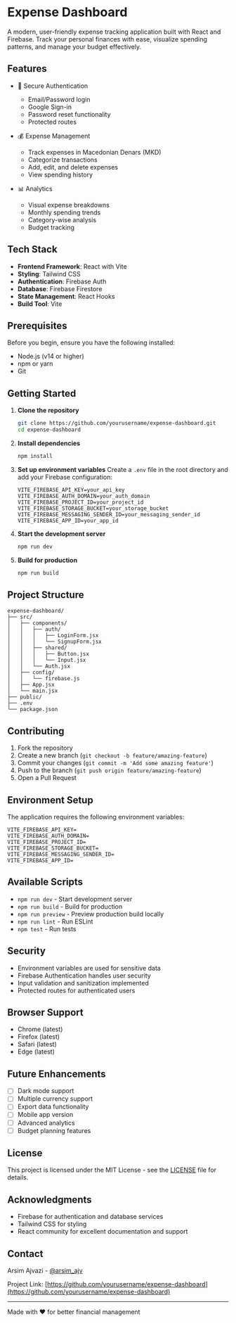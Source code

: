 # Expense Dashboard

A modern, user-friendly expense tracking application built with React and Firebase. Track your personal finances with ease, visualize spending patterns, and manage your budget effectively.

## Features

- 🔐 Secure Authentication
  - Email/Password login
  - Google Sign-in
  - Password reset functionality
  - Protected routes

- 💰 Expense Management
  - Track expenses in Macedonian Denars (MKD)
  - Categorize transactions
  - Add, edit, and delete expenses
  - View spending history

- 📊 Analytics
  - Visual expense breakdowns
  - Monthly spending trends
  - Category-wise analysis
  - Budget tracking

## Tech Stack

- **Frontend Framework**: React with Vite
- **Styling**: Tailwind CSS
- **Authentication**: Firebase Auth
- **Database**: Firebase Firestore
- **State Management**: React Hooks
- **Build Tool**: Vite

## Prerequisites

Before you begin, ensure you have the following installed:
- Node.js (v14 or higher)
- npm or yarn
- Git

## Getting Started

1. **Clone the repository**
   ```bash
   git clone https://github.com/yourusername/expense-dashboard.git
   cd expense-dashboard
   ```

2. **Install dependencies**
   ```bash
   npm install
   ```

3. **Set up environment variables**
   Create a `.env` file in the root directory and add your Firebase configuration:
   ```env
   VITE_FIREBASE_API_KEY=your_api_key
   VITE_FIREBASE_AUTH_DOMAIN=your_auth_domain
   VITE_FIREBASE_PROJECT_ID=your_project_id
   VITE_FIREBASE_STORAGE_BUCKET=your_storage_bucket
   VITE_FIREBASE_MESSAGING_SENDER_ID=your_messaging_sender_id
   VITE_FIREBASE_APP_ID=your_app_id
   ```

4. **Start the development server**
   ```bash
   npm run dev
   ```

5. **Build for production**
   ```bash
   npm run build
   ```

## Project Structure

```
expense-dashboard/
├── src/
│   ├── components/
│   │   ├── auth/
│   │   │   ├── LoginForm.jsx
│   │   │   └── SignupForm.jsx
│   │   ├── shared/
│   │   │   ├── Button.jsx
│   │   │   └── Input.jsx
│   │   └── Auth.jsx
│   ├── config/
│   │   └── firebase.js
│   ├── App.jsx
│   └── main.jsx
├── public/
├── .env
└── package.json
```

## Contributing

1. Fork the repository
2. Create a new branch (`git checkout -b feature/amazing-feature`)
3. Commit your changes (`git commit -m 'Add some amazing feature'`)
4. Push to the branch (`git push origin feature/amazing-feature`)
5. Open a Pull Request

## Environment Setup

The application requires the following environment variables:

```env
VITE_FIREBASE_API_KEY=
VITE_FIREBASE_AUTH_DOMAIN=
VITE_FIREBASE_PROJECT_ID=
VITE_FIREBASE_STORAGE_BUCKET=
VITE_FIREBASE_MESSAGING_SENDER_ID=
VITE_FIREBASE_APP_ID=
```

## Available Scripts

- `npm run dev` - Start development server
- `npm run build` - Build for production
- `npm run preview` - Preview production build locally
- `npm run lint` - Run ESLint
- `npm test` - Run tests

## Security

- Environment variables are used for sensitive data
- Firebase Authentication handles user security
- Input validation and sanitization implemented
- Protected routes for authenticated users

## Browser Support

- Chrome (latest)
- Firefox (latest)
- Safari (latest)
- Edge (latest)

## Future Enhancements

- [ ] Dark mode support
- [ ] Multiple currency support
- [ ] Export data functionality
- [ ] Mobile app version
- [ ] Advanced analytics
- [ ] Budget planning features

## License

This project is licensed under the MIT License - see the [LICENSE](LICENSE) file for details.

## Acknowledgments

- Firebase for authentication and database services
- Tailwind CSS for styling
- React community for excellent documentation and support

## Contact


Arsim Ajvazi - [@arsim_ajv](https://instagram.com/arsim_ajv)

Project Link: [https://github.com/yourusername/expense-dashboard](https://github.com/yourusername/expense-dashboard)

---

Made with ❤️ for better financial management
